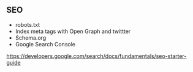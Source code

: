 ## SEO

- robots.txt
- Index meta tags with Open Graph and twittter
- Schema.org
- Google Search Console

https://developers.google.com/search/docs/fundamentals/seo-starter-guide